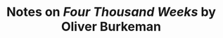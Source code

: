 ---
title: Notes on _Four Thousand Weeks_ by Oliver Burkeman
layout: redirect
sitemap: false
redirect_to:  /books/four-thousand-weeks
tags: [book]
---